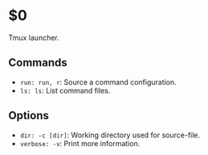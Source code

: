 $0
==

Tmux launcher.

## Commands

* `run: run, r`: Source a command configuration.
* `ls: ls`: List command files.

## Options

* `dir: -c [dir]`: Working directory used for source-file.
* `verbose: -v`: Print more information.
